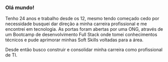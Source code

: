 ### Olá mundo! 

Tenho 24 anos e trabalho desde os 12, mesmo tendo começado cedo por necessidade busquei dar direção a minha carreira profissional e me encontrei em tecnologia. As portas foram abertas por uma ONG, através de um Bootcamp de desenvolvimento Full Stack onde tomei conhecimentos técnicos e pude aprimorar minhas Soft Skills voltadas para a área.

Desde então busco construir e consolidar minha carreira como profissional de TI.

